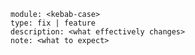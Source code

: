 <!-- Describe the changes so they will be added to a release changelog. Find examples below. -->

```changes
module: <kebab-case>
type: fix | feature
description: <what effectively changes>
note: <what to expect>
```

<!--

"Changes" block contains a list of YAML documents. It describes a changelog entry that is collected
to a release changelog.

Fields:

module      - Required. Affected module in kebab case, e.g. "node-manager".
type        - Required. The change type: only "fix" and "feature" supported.
description - Optional. The changelog entry. Omit to use pull request title.
note        - Optional. Any notable detail, e.g. expected restarts, downtime, config changes, migrations, etc.

Since the syntax is YAML, `note` may contain multi-line text.

There can be multiple docs in single `changes` block, and multiple `changes` blocks in the PR body.

Example:

```changes
module: node-manager
type: fix
description: "Nodes with outdated manifests are no longer provisioned on *InstanceClass update."
note: |
  Expect nodes of "Cloud" type to restart.

  Node checksum calculation is fixes as well as a race condition during
  the machines (MCM) rendering which caused outdated nodes to spawn.
---
module: cloud-provider-aws
type: feature
description: "Node restarts can be avoided by pinning a checksum to a node group in config values."
note: Recommended to use as a last resort.
```
-->
